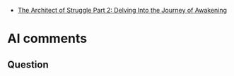 - [The Architect of Struggle Part 2: Delving Into the Journey of Awakening](../The_Architect_of_Struggle_Part2.md)

# AI comments

## Question
